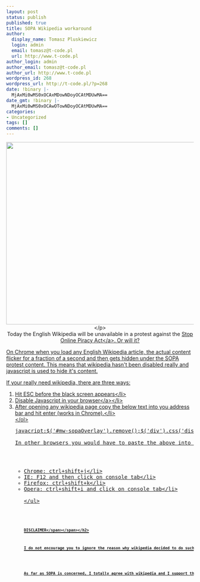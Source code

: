 ```yaml
---
layout: post
status: publish
published: true
title: SOPA Wikipedia workaround
author:
  display_name: Tomasz Pluskiewicz
  login: admin
  email: tomasz@t-code.pl
  url: http://www.t-code.pl
author_login: admin
author_email: tomasz@t-code.pl
author_url: http://www.t-code.pl
wordpress_id: 268
wordpress_url: http://t-code.pl/?p=268
date: !binary |-
  MjAxMi0wMS0xOCAxMDowNDoyOCAtMDUwMA==
date_gmt: !binary |-
  MjAxMi0wMS0xOCAwOTowNDoyOCAtMDUwMA==
categories:
- Uncategorized
tags: []
comments: []
---
```

<p><!--:en--></p>
<p style="text-align: center;"><img class="aligncenter" title="SOPA protest" alt="" src="http:&#47;&#47;upload.wikimedia.org&#47;wikipedia&#47;commons&#47;9&#47;98&#47;WP_SOPA_Splash_Full.jpg" width="565" height="489" &#47;><&#47;p><br />
Today the English Wikipedia will be unavailable in a protest against the <a title="SOPA" href="http:&#47;&#47;en.wikipedia.org&#47;wiki&#47;SOPA">Stop Online Piracy Act<&#47;a>. Or will it?</p>
<p>On Chrome when you load any English Wikipedia article, the actual content flicker for a fraction of a second and then gets hidden under the SOPA protest content. This means that wikipedia hasn't been disabled really and javascript is used to hide it's content.</p>
<p>If your really need wikipedia, there are three ways:</p>
<ol>
<li>Hit ESC before the black screen appears<&#47;li>
<li><a href="http:&#47;&#47;lmgtfy.com&#47;?q=Disable+Javascript+in+browser">Disable Javascript in your browser<&#47;a><&#47;li>
<li>After opening any wikipedia page copy the below text into you address bar and hit enter (works in Chrome).<&#47;li><br />
<&#47;ol></p>
<pre class="brush: javascript; gutter: false">javacript:$(&#039;#mw-sopaOverlay&#039;).remove();$(&#039;div&#039;).css(&#039;display&#039;, &#039;block&#039;);<&#47;pre><br />
In other browsers you would have to paste the above into the javascript console. To open it there is a different shortcut in different browsers:</p>
<ul>
<li>Chrome: ctrl+shift+j<&#47;li>
<li>IE: F12 and then click on console tab<&#47;li>
<li>Firefox: ctrl+shift+k<&#47;li>
<li>Opera: ctrl+shift+i and click on console tab<&#47;li><br />
<&#47;ul></p>
<h2><span style="font-size: small;"><span style="line-height: 24px;">DISCLAIMER<&#47;span><&#47;span><&#47;h2><br />
I do not encourage you to ignore the reason why wikipedia decided to do such a move. I merely present ways for you to work with wikipedia shall you really need it.</p>
<p>As far as SOPA is concerned, I totally agree with wikipedia and I support their cause!<!--:--></p>
